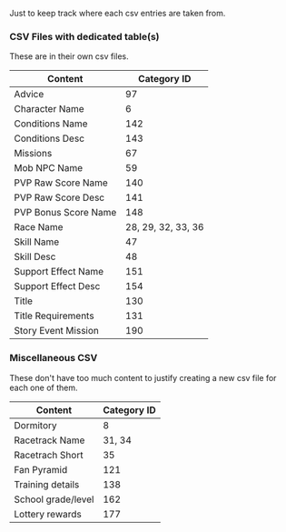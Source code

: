 Just to keep track where each csv entries are taken from.

### CSV Files with dedicated table(s)
These are in their own csv files.

| Content               | Category ID        |
| --------------------- | ------------------ |
| Advice                | 97                 |
| Character Name        | 6                  |
| Conditions Name       | 142                |
| Conditions Desc       | 143                |
| Missions              | 67                 |
| Mob NPC Name          | 59                 |
| PVP Raw Score Name    | 140                |
| PVP Raw Score Desc    | 141                |
| PVP Bonus Score Name  | 148                |
| Race Name             | 28, 29, 32, 33, 36 |
| Skill Name            | 47                 |
| Skill Desc            | 48                 |
| Support Effect Name   | 151                |
| Support Effect Desc   | 154                |
| Title                 | 130                |
| Title Requirements    | 131                |
| Story Event Mission   | 190                |

### Miscellaneous CSV
These don't have too much content to justify creating a new csv file for each one of them.

| Content             | Category ID        |
| ------------------- | ------------------ |
| Dormitory           | 8                  |
| Racetrack Name      | 31, 34             |
| Racetrach Short     | 35                 |
| Fan Pyramid         | 121                |
| Training details    | 138                |
| School grade/level  | 162                |
| Lottery rewards     | 177                |
